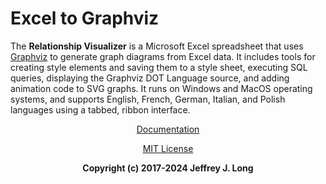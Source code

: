 # Excel to Graphviz

The **Relationship Visualizer** is a Microsoft Excel spreadsheet that uses [Graphviz](https://graphviz.org) to generate graph diagrams from Excel data. It includes tools for creating style elements and saving them to a style sheet, executing SQL queries, displaying the Graphviz DOT Language source, and adding animation code to SVG graphs. It runs on Windows and MacOS operating systems, and supports English, French, German, Italian, and Polish languages using a tabbed, ribbon interface.

<center>

[Documentation](https://exceltographviz.com)

[MIT License](/LICENSE)

**Copyright (c) 2017-2024 Jeffrey J. Long**

</center>
